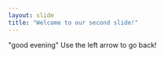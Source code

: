 ```yaml
---
layout: slide
title: "Welcome to our second slide!"
---
```

"good evening"
Use the left arrow to go back!
